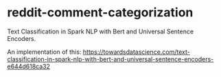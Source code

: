 # reddit-comment-categorization
Text Classification in Spark NLP with Bert and Universal Sentence Encoders.

An implementation of this: https://towardsdatascience.com/text-classification-in-spark-nlp-with-bert-and-universal-sentence-encoders-e644d618ca32

